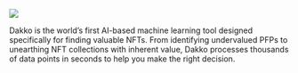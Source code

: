 
<img src="https://i.imgur.com/Uq6V7Os.png"></img>

Dakko is the world’s first AI-based machine learning tool designed specifically for finding valuable NFTs. From identifying undervalued PFPs to unearthing NFT collections with inherent value, Dakko processes thousands of data points in seconds to help you make the right decision.
